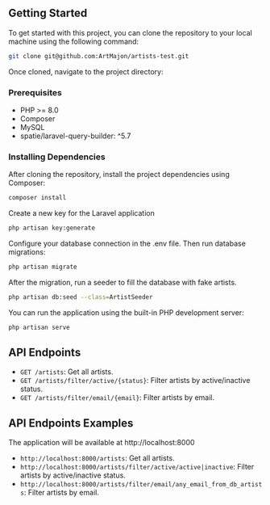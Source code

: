 ## Getting Started

To get started with this project, you can clone the repository to your local machine using the following command:

```bash
git clone git@github.com:ArtMajon/artists-test.git
```

Once cloned, navigate to the project directory:

### Prerequisites

- PHP >= 8.0
- Composer
- MySQL
- spatie/laravel-query-builder: ^5.7

### Installing Dependencies

After cloning the repository, install the project dependencies using Composer:
```bash
composer install
```

Create a new key for the Laravel application
```bash
php artisan key:generate
```


Configure your database connection in the .env file. Then run database migrations:
```bash 
php artisan migrate
```

After the migration, run a seeder to fill the database with fake artists.
```bash 
php artisan db:seed --class=ArtistSeeder
```

You can run the application using the built-in PHP development server:
```bash 
php artisan serve
```

## API Endpoints

- `GET /artists`: Get all artists.
- `GET /artists/filter/active/{status}`: Filter artists by active/inactive status.
- `GET /artists/filter/email/{email}`: Filter artists by email.

## API Endpoints Examples

The application will be available at http://localhost:8000 

- `http://localhost:8000/artists`: Get all artists.
- `http://localhost:8000/artists/filter/active/active|inactive`: Filter artists by active/inactive status.
- `http://localhost:8000/artists/filter/email/any_email_from_db_artists`: Filter artists by email.
